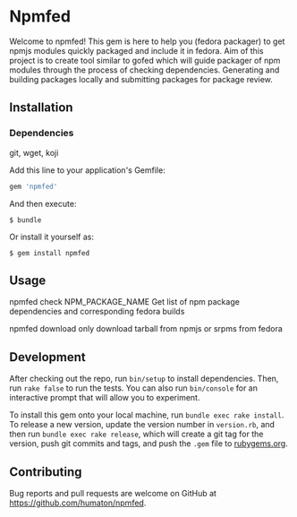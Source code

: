 # Npmfed

Welcome to npmfed!
This gem is here to help you (fedora packager) to get npmjs modules quickly packaged and include it in fedora.
Aim of this project is to create tool similar to gofed which will guide packager of npm modules through the process of checking dependencies. Generating and building packages locally and submitting packages for package review.

## Installation

### Dependencies

 git, wget, koji

Add this line to your application's Gemfile:

```ruby
gem 'npmfed'
```

And then execute:

    $ bundle

Or install it yourself as:

    $ gem install npmfed

## Usage

npmfed check NPM_PACKAGE_NAME Get list of npm package dependencies and corresponding fedora builds


npmfed download only download tarball from npmjs or srpms from fedora


## Development

After checking out the repo, run `bin/setup` to install dependencies. Then, run `rake false` to run the tests. You can also run `bin/console` for an interactive prompt that will allow you to experiment.

To install this gem onto your local machine, run `bundle exec rake install`. To release a new version, update the version number in `version.rb`, and then run `bundle exec rake release`, which will create a git tag for the version, push git commits and tags, and push the `.gem` file to [rubygems.org](https://rubygems.org).

## Contributing

Bug reports and pull requests are welcome on GitHub at https://github.com/humaton/npmfed.
